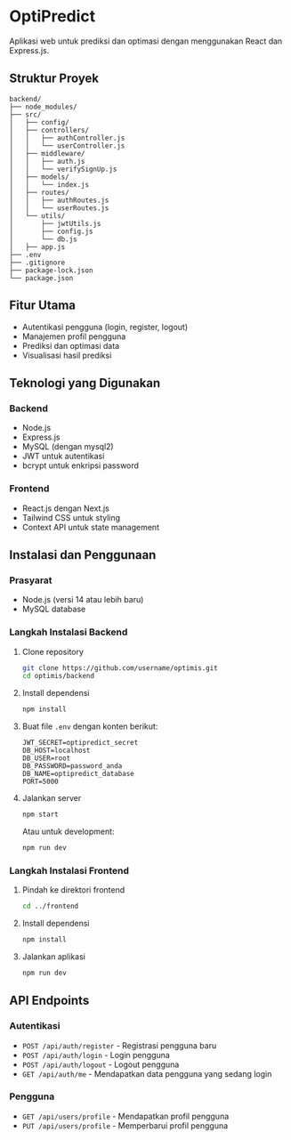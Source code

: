 # OptiPredict

Aplikasi web untuk prediksi dan optimasi dengan menggunakan React dan Express.js.

## Struktur Proyek

```
backend/
├── node_modules/
├── src/
│   ├── config/
│   ├── controllers/
│   │   ├── authController.js
│   │   └── userController.js
│   ├── middleware/
│   │   ├── auth.js
│   │   └── verifySignUp.js
│   ├── models/
│   │   └── index.js
│   ├── routes/
│   │   ├── authRoutes.js
│   │   └── userRoutes.js
│   └── utils/
│       ├── jwtUtils.js
│       ├── config.js
│       └── db.js
│   ├── app.js
├── .env
├── .gitignore
├── package-lock.json
└── package.json
```

## Fitur Utama

- Autentikasi pengguna (login, register, logout)
- Manajemen profil pengguna
- Prediksi dan optimasi data
- Visualisasi hasil prediksi

## Teknologi yang Digunakan

### Backend
- Node.js
- Express.js
- MySQL (dengan mysql2)
- JWT untuk autentikasi
- bcrypt untuk enkripsi password

### Frontend
- React.js dengan Next.js
- Tailwind CSS untuk styling
- Context API untuk state management

## Instalasi dan Penggunaan

### Prasyarat
- Node.js (versi 14 atau lebih baru)
- MySQL database

### Langkah Instalasi Backend

1. Clone repository
   ```bash
   git clone https://github.com/username/optimis.git
   cd optimis/backend
   ```

2. Install dependensi
   ```bash
   npm install
   ```

3. Buat file `.env` dengan konten berikut:
   ```
   JWT_SECRET=optipredict_secret
   DB_HOST=localhost
   DB_USER=root
   DB_PASSWORD=password_anda
   DB_NAME=optipredict_database
   PORT=5000
   ```

4. Jalankan server
   ```bash
   npm start
   ```
   Atau untuk development:
   ```bash
   npm run dev
   ```

### Langkah Instalasi Frontend

1. Pindah ke direktori frontend
   ```bash
   cd ../frontend
   ```

2. Install dependensi
   ```bash
   npm install
   ```

3. Jalankan aplikasi
   ```bash
   npm run dev
   ```

## API Endpoints

### Autentikasi
- `POST /api/auth/register` - Registrasi pengguna baru
- `POST /api/auth/login` - Login pengguna
- `POST /api/auth/logout` - Logout pengguna
- `GET /api/auth/me` - Mendapatkan data pengguna yang sedang login

### Pengguna
- `GET /api/users/profile` - Mendapatkan profil pengguna
- `PUT /api/users/profile` - Memperbarui profil pengguna
